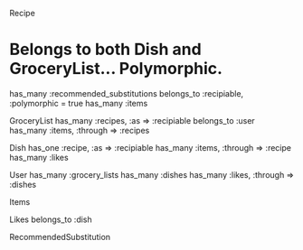 Recipe
  # Belongs to both Dish and GroceryList... Polymorphic.
  has_many :recommended_substitutions
  belongs_to :recipiable, :polymorphic = true
  has_many :items



GroceryList
  has_many :recipes, :as => :recipiable
  belongs_to :user
  has_many :items, :through => :recipes

Dish
  has_one :recipe, :as => :recipiable
  has_many :items, :through => :recipe
  has_many :likes

User
  has_many :grocery_lists
  has_many :dishes
  has_many :likes, :through => :dishes

Items

Likes
  belongs_to :dish

RecommendedSubstitution
